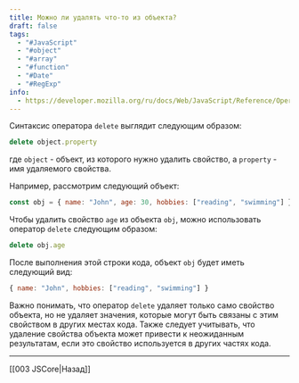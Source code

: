 ```yaml
---
title: Можно ли удалять что-то из объекта?
draft: false
tags:
  - "#JavaScript"
  - "#object"
  - "#array"
  - "#function"
  - "#Date"
  - "#RegExp"
info:
  - https://developer.mozilla.org/ru/docs/Web/JavaScript/Reference/Operators/delete
---
```

Синтаксис оператора `delete` выглядит следующим образом:

```javascript
delete object.property
```

где `object` - объект, из которого нужно удалить свойство, а `property` - имя удаляемого свойства.

Например, рассмотрим следующий объект:

```javascript
const obj = { name: "John", age: 30, hobbies: ["reading", "swimming"] }
```

Чтобы удалить свойство `age` из объекта `obj`, можно использовать оператор `delete` следующим образом:

```javascript
delete obj.age
```

После выполнения этой строки кода, объект `obj` будет иметь следующий вид:

```javascript
{ name: "John", hobbies: ["reading", "swimming"] }
```

Важно понимать, что оператор `delete` удаляет только само свойство объекта, но не удаляет значения, которые могут быть связаны с этим свойством в других местах кода. Также следует учитывать, что удаление свойства объекта может привести к неожиданным результатам, если это свойство используется в других частях кода.

---

[[003 JSCore|Назад]]